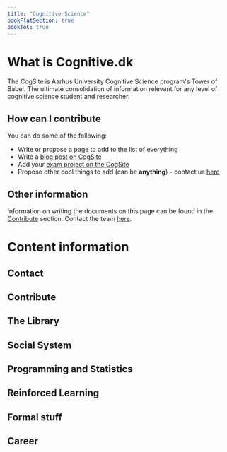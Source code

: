 ```yaml
---
title: "Cognitive Science"
bookFlatSection: true
bookToC: true
---
```


<!-- ![Cognitive science cover image](../cover.jpg)-->

# What is Cognitive.dk

The CogSite is Aarhus University Cognitive Science program's Tower of Babel. The ultimate consolidation of information relevant for any level of cognitive science student and researcher.

## How can I contribute

You can do some of the following:

- Write or propose a page to add to the list of everything
- Write a [blog post on CogSite](./contribute/writing-on-the-cogsite.md)
- Add your [exam project on the CogSite](contribute)
- Propose other cool things to add (can be **anything**) - contact us [here](contact)

## Other information

Information on writing the documents on this page can be found in the [Contribute](./contribute) section.
Contact the team [here](./contact).

# Content information

## Contact

## Contribute

## The Library

## Social System

## Programming and Statistics

## Reinforced Learning

## Formal stuff

## Career
